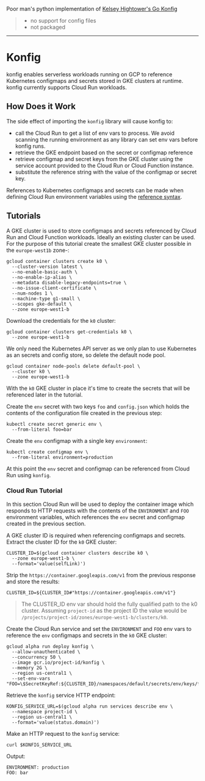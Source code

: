 Poor man's python implementation of [Kelsey Hightower's Go Konfig](
https://github.com/kelseyhightower/konfig)


> * no support for config files
> * not packaged

---

# Konfig 

konfig enables serverless workloads running on GCP to reference Kubernetes configmaps and secrets stored in GKE clusters at runtime. konfig currently supports Cloud Run workloads.

## How Does it Work

The side effect of importing the `konfig` library will cause konfig to:

* call the Cloud Run to get a list of env vars to process. We avoid scanning the running environment as any library can set env vars before konfig runs.
* retrieve the GKE endpoint based on the secret or configmap reference
* retrieve configmap and secret keys from the GKE cluster using the service account provided to the Cloud Run or Cloud Function instance.
* substitute the reference string with the value of the configmap or secret key.

References to Kubernetes configmaps and secrets can be made when defining Cloud Run environment variables using the [reference syntax](https://github.com/kelseyhightower/konfig/blob/master/docs/reference-syntax.md).

## Tutorials

A GKE cluster is used to store configmaps and secrets referenced by Cloud Run and Cloud Function workloads. Ideally an existing cluster can be used. For the purpose of this tutorial create the smallest GKE cluster possible in the `europe-west1b` zone-:

```
gcloud container clusters create k0 \
  --cluster-version latest \
  --no-enable-basic-auth \
  --no-enable-ip-alias \
  --metadata disable-legacy-endpoints=true \
  --no-issue-client-certificate \
  --num-nodes 1 \
  --machine-type g1-small \
  --scopes gke-default \
  --zone europe-west1-b
```

Download the credentials for the `k0` cluster:

```
gcloud container clusters get-credentials k0 \
  --zone europe-west1-b
```

We only need the Kubernetes API server as we only plan to use Kubernetes as an secrets and config store, so delete the default node pool.

```
gcloud container node-pools delete default-pool \
  --cluster k0 \
  --zone europe-west1-b
```

With the `k0` GKE cluster in place it's time to create the secrets that will be referenced later in the tutorial.  

Create the `env` secret with two keys `foo` and `config.json` which holds the contents of the configuration file created in the previous step:

```
kubectl create secret generic env \
  --from-literal foo=bar
```

Create the `env` configmap with a single key `environment`:

```
kubectl create configmap env \
  --from-literal environment=production
```

At this point the `env` secret and configmap can be referenced from Cloud Run using `konfig`.

### Cloud Run Tutorial

In this section Cloud Run will be used to deploy the container image which responds to HTTP requests with the contents of the `ENVIRONMENT` and `FOO` environment variables, which references the `env` secret and configmap created in the previous section.

A GKE cluster ID is required when referencing configmaps and secrets. Extract the cluster ID for the `k0` GKE cluster:

```
CLUSTER_ID=$(gcloud container clusters describe k0 \
  --zone europe-west1-b \
  --format='value(selfLink)')
```

Strip the `https://container.googleapis.com/v1` from the previous response and store the results:

```
CLUSTER_ID=${CLUSTER_ID#"https://container.googleapis.com/v1"}
```

> The CLUSTER_ID env var should hold the fully qualified path to the k0 cluster. Assuming `project-id` as the project ID the value would be `/projects/project-id/zones/europe-west1-b/clusters/k0`.

Create the Cloud Run service and set the `ENVIRONMENT` and `FOO` env vars to reference the `env` configmaps and secrets in the `k0` GKE cluster:

```
gcloud alpha run deploy konfig \
  --allow-unauthenticated \
  --concurrency 50 \
  --image gcr.io/project-id/konfig \
  --memory 2G \
  --region us-central1 \
  --set-env-vars "FOO=\$SecretKeyRef:${CLUSTER_ID}/namespaces/default/secrets/env/keys/foo,ENVIRONMENT=\$ConfigMapKeyRef:${CLUSTER_ID}/namespaces/default/configmaps/env/keys/environment"
```

Retrieve the `konfig` service HTTP endpoint:

```
KONFIG_SERVICE_URL=$(gcloud alpha run services describe env \
  --namespace project-id \
  --region us-central1 \
  --format='value(status.domain)')
```

Make an HTTP request to the `konfig` service:

```
curl $KONFIG_SERVICE_URL
```

Output:
```
ENVIRONMENT: production
FOO: bar
```
